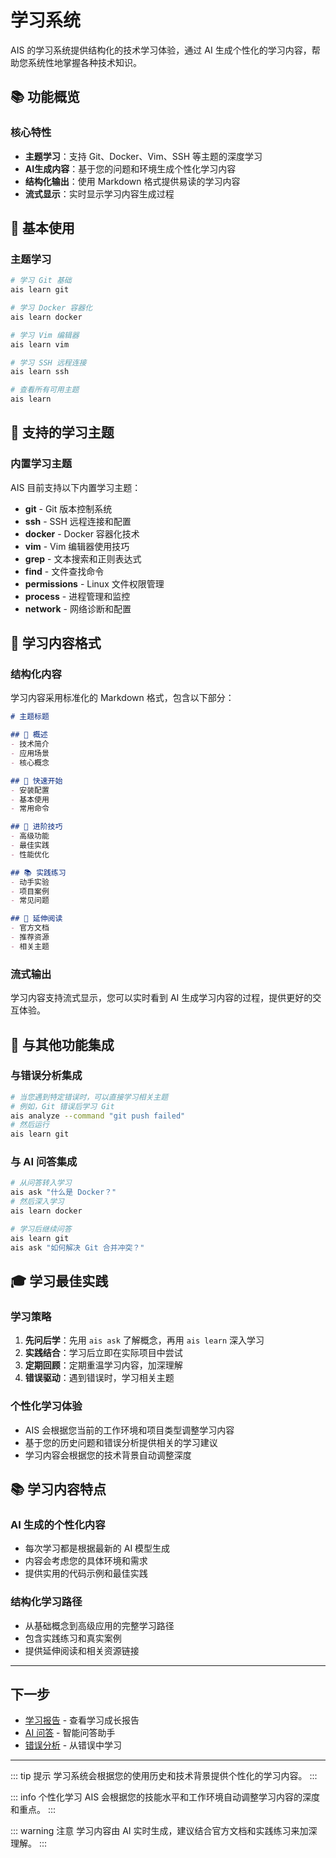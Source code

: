 # 学习系统

AIS 的学习系统提供结构化的技术学习体验，通过 AI 生成个性化的学习内容，帮助您系统性地掌握各种技术知识。

## 📚 功能概览

### 核心特性
- **主题学习**：支持 Git、Docker、Vim、SSH 等主题的深度学习
- **AI生成内容**：基于您的问题和环境生成个性化学习内容
- **结构化输出**：使用 Markdown 格式提供易读的学习内容
- **流式显示**：实时显示学习内容生成过程

## 🚀 基本使用

### 主题学习
```bash
# 学习 Git 基础
ais learn git

# 学习 Docker 容器化
ais learn docker

# 学习 Vim 编辑器
ais learn vim

# 学习 SSH 远程连接
ais learn ssh

# 查看所有可用主题
ais learn
```

## 🎯 支持的学习主题

### 内置学习主题
AIS 目前支持以下内置学习主题：

- **git** - Git 版本控制系统
- **ssh** - SSH 远程连接和配置
- **docker** - Docker 容器化技术
- **vim** - Vim 编辑器使用技巧
- **grep** - 文本搜索和正则表达式
- **find** - 文件查找命令
- **permissions** - Linux 文件权限管理
- **process** - 进程管理和监控
- **network** - 网络诊断和配置

## 🎨 学习内容格式

### 结构化内容
学习内容采用标准化的 Markdown 格式，包含以下部分：

```markdown
# 主题标题

## 📖 概述
- 技术简介
- 应用场景
- 核心概念

## 🚀 快速开始
- 安装配置
- 基本使用
- 常用命令

## 🔧 进阶技巧
- 高级功能
- 最佳实践
- 性能优化

## 📚 实践练习
- 动手实验
- 项目案例
- 常见问题

## 🔗 延伸阅读
- 官方文档
- 推荐资源
- 相关主题
```

### 流式输出
学习内容支持流式显示，您可以实时看到 AI 生成学习内容的过程，提供更好的交互体验。

## 🤝 与其他功能集成

### 与错误分析集成
```bash
# 当您遇到特定错误时，可以直接学习相关主题
# 例如，Git 错误后学习 Git
ais analyze --command "git push failed"
# 然后运行
ais learn git
```

### 与 AI 问答集成
```bash
# 从问答转入学习
ais ask "什么是 Docker？"
# 然后深入学习
ais learn docker

# 学习后继续问答
ais learn git
ais ask "如何解决 Git 合并冲突？"
```

## 🎓 学习最佳实践

### 学习策略
1. **先问后学**：先用 `ais ask` 了解概念，再用 `ais learn` 深入学习
2. **实践结合**：学习后立即在实际项目中尝试
3. **定期回顾**：定期重温学习内容，加深理解
4. **错误驱动**：遇到错误时，学习相关主题

### 个性化学习体验
- AIS 会根据您当前的工作环境和项目类型调整学习内容
- 基于您的历史问题和错误分析提供相关的学习建议
- 学习内容会根据您的技术背景自动调整深度

## 📚 学习内容特点

### AI 生成的个性化内容
- 每次学习都是根据最新的 AI 模型生成
- 内容会考虑您的具体环境和需求
- 提供实用的代码示例和最佳实践

### 结构化学习路径
- 从基础概念到高级应用的完整学习路径
- 包含实践练习和真实案例
- 提供延伸阅读和相关资源链接

---

## 下一步

- [学习报告](./learning-reports) - 查看学习成长报告  
- [AI 问答](./ai-chat) - 智能问答助手
- [错误分析](./error-analysis) - 从错误中学习

---

::: tip 提示
学习系统会根据您的使用历史和技术背景提供个性化的学习内容。
:::

::: info 个性化学习
AIS 会根据您的技能水平和工作环境自动调整学习内容的深度和重点。
:::

::: warning 注意
学习内容由 AI 实时生成，建议结合官方文档和实践练习来加深理解。
:::